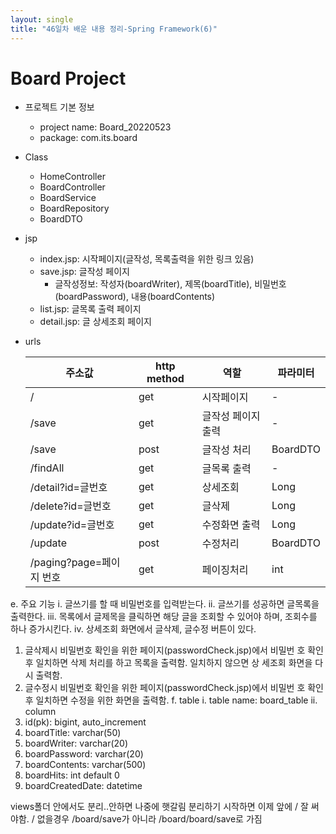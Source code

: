 ```yaml
---
layout: single
title: "46일차 배운 내용 정리-Spring Framework(6)"
---
```


# Board Project
- 프로젝트 기본 정보
  - project name: Board_20220523
  - package: com.its.board
- Class
  - HomeController
  - BoardController
  - BoardService
  - BoardRepository
  - BoardDTO
- jsp
  - index.jsp: 시작페이지(글작성, 목록출력을 위한 링크 있음)
  - save.jsp: 글작성 페이지
    - 글작성정보: 작성자(boardWriter), 제목(boardTitle), 비밀번호
  (boardPassword), 내용(boardContents)
  - list.jsp: 글목록 출력 페이지
  - detail.jsp: 글 상세조회 페이지
- urls


  |주소값|http method|역할|파라미터|
  |---|---|---|---|
  |/|get|시작페이지|-|
  |/save|get| 글작성 페이지 출력|-|
  |/save|post|글작성 처리|BoardDTO|
  |/findAll|get|글목록 출력|-|
  |/detail?id=글번호|get|상세조회|Long|
  |/delete?id=글번호|get|글삭제|Long|
  |/update?id=글번호|get|수정화면 출력|Long|
  |/update|post|수정처리|BoardDTO|
  |/paging?page=페이지 번호|get|페이징처리|int|

e. 주요 기능
i. 글쓰기를 할 때 비밀번호를 입력받는다.
ii. 글쓰기를 성공하면 글목록을 출력한다.
iii. 목록에서 글제목을 클릭하면 해당 글을 조회할 수 있어야 하며, 조회수를 하나
증가시킨다.
iv. 상세조회 화면에서 글삭제, 글수정 버튼이 있다.
1. 글삭제시 비밀번호 확인을 위한 페이지(passwordCheck.jsp)에서 비밀번
호 확인 후 일치하면 삭제 처리를 하고 목록을 출력함. 일치하지 않으면 상
세조회 화면을 다시 출력함.
2. 글수정시 비밀번호 확인을 위한 페이지(passwordCheck.jsp)에서 비밀번
호 확인 후 일치하면 수정을 위한 화면을 출력함. 
f. table
i. table name: board_table
ii. column
1. id(pk): bigint, auto_increment
2. boardTitle: varchar(50)
3. boardWriter: varchar(20)
4. boardPassword: varchar(20)
5. boardContents: varchar(500)
6. boardHits: int default 0
7. boardCreatedDate: datetime

views폴더 안에서도 분리..안하면 나중에 햇갈림
분리하기 시작하면 이제 앞에 / 잘 써야함. / 없을경우 /board/save가 아니라 /board/board/save로 가짐